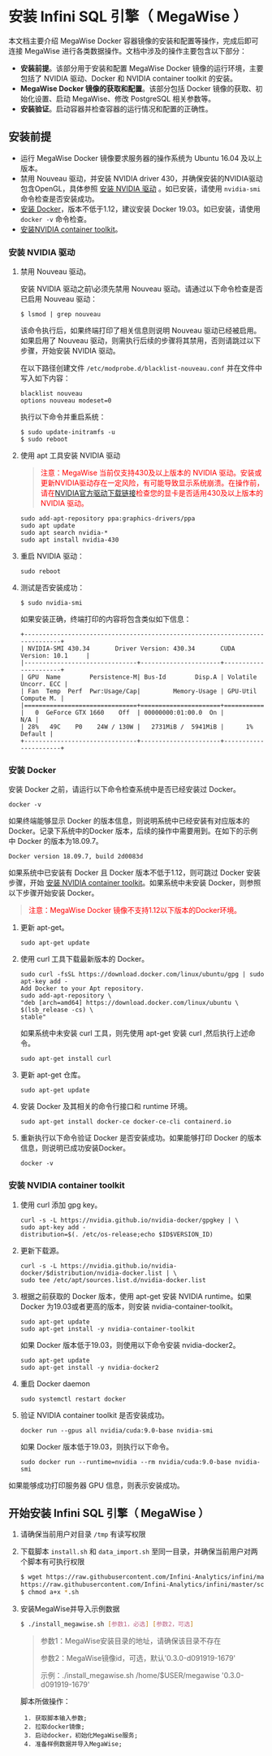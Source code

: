 
# 安装 Infini SQL 引擎（ MegaWise ）

本文档主要介绍 MegaWise Docker 容器镜像的安装和配置等操作，完成后即可连接 MegaWise 进行各类数据操作。文档中涉及的操作主要包含以下部分：

- **安装前提**。该部分用于安装和配置 MegaWise Docker 镜像的运行环境，主要包括了 NVIDIA 驱动、Docker 和 NVIDIA container toolkit 的安装。
- **MegaWise Docker 镜像的获取和配置**。该部分包括 Docker 镜像的获取、初始化设置、启动 MegaWise、修改 PostgreSQL 相关参数等。
- **安装验证**。启动容器并检查容器的运行情况和配置的正确性。

## 安装前提

- 运行 MegaWise Docker 镜像要求服务器的操作系统为 Ubuntu 16.04 及以上版本。
- 禁用 Nouveau 驱动，并安装 NVIDIA driver 430，并确保安装的NVIDIA驱动包含OpenGL，具体参照 [安装 NVIDIA 驱动](#安装-NVIDIA-驱动) 。如已安装，请使用 `nvidia-smi` 命令检查是否安装成功。
- [安装 Docker](#安装-Docker)，版本不低于1.12，建议安装 Docker 19.03。如已安装，请使用 `docker -v` 命令检查。
- [安装NVIDIA container toolkit](#安装-NVIDIA-container-toolkit)。

### 安装 NVIDIA 驱动

1. 禁用 Nouveau 驱动。

   安装 NVIDIA 驱动之前\必须先禁用 Nouveau 驱动。请通过以下命令检查是否已启用 Nouveau 驱动：

   ```
   $ lsmod | grep nouveau  
   ```

   该命令执行后，如果终端打印了相关信息则说明 Nouveau 驱动已经被启用。如果启用了 Nouveau 驱动，则需执行后续的步骤将其禁用，否则请跳过以下步骤，开始安装 NVIDIA 驱动。

   在以下路径创建文件 `/etc/modprobe.d/blacklist-nouveau.conf` 并在文件中写入如下内容：

   ```
   blacklist nouveau
   options nouveau modeset=0  
   ```

   执行以下命令并重启系统：

   ```
   $ sudo update-initramfs -u
   $ sudo reboot  
   ```

2. 使用 apt 工具安装 NVIDIA 驱动

   > <font color='red'>注意：MegaWise 当前仅支持430及以上版本的 NVIDIA 驱动。安装或更新NVIDIA驱动存在一定风险，有可能导致显示系统崩溃。在操作前，请在[NVIDIA官方驱动下载链接](https://www.nvidia.com/Download/index.aspx?lang=en-us)检查您的显卡是否适用430及以上版本的 NVIDIA 驱动。</font>

   ```
   sudo add-apt-repository ppa:graphics-drivers/ppa
   sudo apt update
   sudo apt search nvidia-*
   sudo apt install nvidia-430  
   ```

3. 重启 NVIDIA 驱动：

   ```
   sudo reboot  
   ```

4. 测试是否安装成功：

   ```
   $ sudo nvidia-smi  
   ```

   如果安装正确，终端打印的内容将包含类似如下信息：

   ```
   +-----------------------------------------------------------------------------+
   | NVIDIA-SMI 430.34       Driver Version: 430.34       CUDA Version: 10.1     |
   |-------------------------------+----------------------+----------------------+
   | GPU  Name        Persistence-M| Bus-Id        Disp.A | Volatile Uncorr. ECC |
   | Fan  Temp  Perf  Pwr:Usage/Cap|         Memory-Usage | GPU-Util  Compute M. |
   |===============================+======================+======================|
   |   0  GeForce GTX 1660    Off  | 00000000:01:00.0  On |                  N/A |
   | 28%   49C    P0    24W / 130W |   2731MiB /  5941MiB |      1%      Default |
   +-------------------------------+----------------------+----------------------+
   ```
### 安装 Docker

安装 Docker 之前，请运行以下命令检查系统中是否已经安装过 Docker。

```
docker -v
```

如果终端能够显示 Docker 的版本信息，则说明系统中已经安装有对应版本的 Docker。记录下系统中的Docker 版本，后续的操作中需要用到。在如下的示例中 Docker 的版本为18.09.7。
```
Docker version 18.09.7, build 2d0083d
```
如果系统中已安装有 Docker 且 Docker 版本不低于1.12，则可跳过 Docker 安装步骤，开始 [安装 NVIDIA container toolkit](#安装-NVIDIA-container-toolkit)。如果系统中未安装 Docker，则参照以下步骤开始安装 Docker。

> <font color='red'>注意：MegaWise Docker 镜像不支持1.12以下版本的Docker环境。</font>

1. 更新 apt-get。

   ```
   sudo apt-get update
   ```

2. 使用 curl 工具下载最新版本的 Docker。

   ```
   sudo curl -fsSL https://download.docker.com/linux/ubuntu/gpg | sudo apt-key add -
   Add Docker to your Apt repository.
   sudo add-apt-repository \
   "deb [arch=amd64] https://download.docker.com/linux/ubuntu \
   $(lsb_release -cs) \
   stable"
   ```

   如果系统中未安装 curl 工具，则先使用 apt-get 安装 curl ,然后执行上述命令。

   ```
   sudo apt-get install curl
   ```

3. 更新 apt-get 仓库。

   ```
   sudo apt-get update
   ```

4. 安装 Docker 及其相关的命令行接口和 runtime 环境。

   ```
   sudo apt-get install docker-ce docker-ce-cli containerd.io
   ```

5. 重新执行以下命令验证 Docker 是否安装成功。如果能够打印 Docker 的版本信息，则说明已成功安装Docker。

   ```
   docker -v
   ```

### 安装 NVIDIA container toolkit

1. 使用 curl 添加 gpg key。

   ```
   curl -s -L https://nvidia.github.io/nvidia-docker/gpgkey | \
   sudo apt-key add -
   distribution=$(. /etc/os-release;echo $ID$VERSION_ID)
   ```

2. 更新下载源。

   ```
   curl -s -L https://nvidia.github.io/nvidia-docker/$distribution/nvidia-docker.list | \
   sudo tee /etc/apt/sources.list.d/nvidia-docker.list
   ```

3. 根据之前获取的 Docker 版本，使用 apt-get 安装 NVIDIA runtime。如果 Docker 为19.03或者更高的版本，则安装 nvidia-container-toolkit。

   ```
   sudo apt-get update
   sudo apt-get install -y nvidia-container-toolkit
   ```

   如果 Docker 版本低于19.03，则使用以下命令安装 nvidia-docker2。

   ```
   sudo apt-get update
   sudo apt-get install -y nvidia-docker2
   ```

4. 重启 Docker daemon

   ```
   sudo systemctl restart docker
   ```

5. 验证 NVIDIA container toolkit 是否安装成功。

   ```
   docker run --gpus all nvidia/cuda:9.0-base nvidia-smi 
   ```

   如果 Docker 版本低于19.03，则执行以下命令。

   ```
   sudo docker run --runtime=nvidia --rm nvidia/cuda:9.0-base nvidia-smi
   ```

如果能够成功打印服务器 GPU 信息，则表示安装成功。

## 开始安装 Infini SQL 引擎（ MegaWise ）

1. 请确保当前用户对目录 `/tmp` 有读写权限

2. 下载脚本 `install.sh` 和 `data_import.sh` 至同一目录，并确保当前用户对两个脚本有可执行权限

   ```bash
   $ wget https://raw.githubusercontent.com/Infini-Analytics/infini/master/script/data_import.sh \
   https://raw.githubusercontent.com/Infini-Analytics/infini/master/script/install_megawise.sh
   $ chmod a+x *.sh
   ```
   
3. 安装MegaWise并导入示例数据

   ```bash
   $ ./install_megawise.sh [参数1，必选] [参数2，可选]
   ```

   > 参数1：MegaWise安装目录的地址，请确保该目录不存在
   >
   > 参数2：MegaWise镜像id，可选，默认'0.3.0-d091919-1679'
   >
   > 示例：./install_megawise.sh  /home/$USER/megawise '0.3.0-d091919-1679'

    
    脚本所做操作：

        1. 获取脚本输入参数;
        2. 拉取docker镜像;
        3. 启动docker，初始化MegaWise服务;
        4. 准备样例数据并导入MegaWise;
